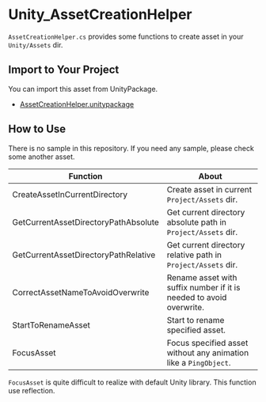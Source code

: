 # Unity_AssetCreationHelper

``AssetCreationHelper.cs`` provides some functions to create asset in your ``Unity/Assets`` dir.

## Import to Your Project

You can import this asset from UnityPackage.

- [AssetCreationHelper.unitypackage](https://github.com/XJINE/Unity_AssetCreationHelper/blob/master/AssetCreationHelper.unitypackage)

## How to Use

There is no sample in this repository. If you need any sample, please check some another asset.


| Function                             | About                                                               |
| ------------------------------------ | ------------------------------------------------------------------- |
| CreateAssetInCurrentDirectory        | Create asset in current ``Project/Assets`` dir.                     |
| GetCurrentAssetDirectoryPathAbsolute | Get current directory absolute path in ``Project/Assets`` dir.      | 
| GetCurrentAssetDirectoryPathRelative | Get current directory relative path in ``Project/Assets`` dir.      |
| CorrectAssetNameToAvoidOverwrite     | Rename asset with suffix number if it is needed to avoid overwrite. |
| StartToRenameAsset                   | Start to rename specified asset.                                    |
| FocusAsset                           | Focus specified asset without any animation like a ``PingObject``.  |

``FocusAsset`` is quite difficult to realize with default Unity library. This function use reflection.